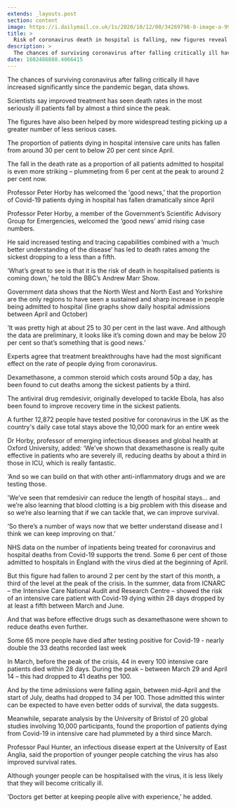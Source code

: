```yaml
--- 
extends: _layouts.post 
section: content 
image: https://i.dailymail.co.uk/1s/2020/10/12/00/34269798-0-image-a-99_1602458149276.jpg 
title: > 
  Risk of coronavirus death in hospital is falling, new figures reveal 
description: > 
  The chances of surviving coronavirus after falling critically ill have increased significantly since the pandemic began, data shows.Scientists say improved treatment has seen death rates in the most seriously ill patients fall by almost a third since the peak.The figures have also been helped by more widespread testing picking up a greater number of less serious cases.The proportion of patients dying in hospital intensive care units has fallen from around 30 per cent to below 20 per cent since April.‘What’s great to see is that it is the risk of death in hospitalised patients is coming down,’ he told the BBC’s Andrew Marr Show. 
date: 1602486808.4066415 
--- 
```

The chances of surviving coronavirus after falling critically ill have increased significantly since the pandemic began, data shows.

Scientists say improved treatment has seen death rates in the most seriously ill patients fall by almost a third since the peak.

The figures have also been helped by more widespread testing picking up a greater number of less serious cases.

The proportion of patients dying in hospital intensive care units has fallen from around 30 per cent to below 20 per cent since April.

The fall in the death rate as a proportion of all patients admitted to hospital is even more striking – plummeting from 6 per cent at the peak to around 2 per cent now.

Professor Peter Horby has welcomed the 'good news,' that the proportion of Covid-19 patients dying in hospital has fallen dramatically since April

Professor Peter Horby, a member of the Government’s Scientific Advisory Group for Emergencies, welcomed the ‘good news’ amid rising case numbers.

He said increased testing and tracing capabilities combined with a ‘much better understanding of the disease’ has led to death rates among the sickest dropping to a less than a fifth.

‘What’s great to see is that it is the risk of death in hospitalised patients is coming down,’ he told the BBC’s Andrew Marr Show.

Government data shows that the North West and North East and Yorkshire are the only regions to have seen a sustained and sharp increase in people being admitted to hospital (line graphs show daily hospital admissions between April and October)

‘It was pretty high at about 25 to 30 per cent in the last wave. And although the data are preliminary, it looks like it’s coming down and may be below 20 per cent so that’s something that is good news.’

Experts agree that treatment breakthroughs have had the most significant effect on the rate of people dying from coronavirus.

Dexamethasone, a common steroid which costs around 50p a day, has been found to cut deaths among the sickest patients by a third.

The antiviral drug remdesivir, originally developed to tackle Ebola, has also been found to improve recovery time in the sickest patients.

A further 12,872 people have tested positive for coronavirus in the UK as the country's daily case total stays above the 10,000 mark for an entire week

Dr Horby, professor of emerging infectious diseases and global health at Oxford University, added: ‘We’ve shown that dexamethasone is really quite effective in patients who are severely ill, reducing deaths by about a third in those in ICU, which is really fantastic.

‘And so we can build on that with other anti-inflammatory drugs and we are testing those.

'We’ve seen that remdesivir can reduce the length of hospital stays... and we’re also learning that blood clotting is a big problem with this disease and so we’re also learning that if we can tackle that, we can improve survival.

‘So there’s a number of ways now that we better understand disease and I think we can keep improving on that.’

NHS data on the number of inpatients being treated for coronavirus and hospital deaths from Covid-19 supports the trend. Some 6 per cent of those admitted to hospitals in England with the virus died at the beginning of April.

But this figure had fallen to around 2 per cent by the start of this month, a third of the level at the peak of the crisis. In the summer, data from ICNARC – the Intensive Care National Audit and Research Centre – showed the risk of an intensive care patient with Covid-19 dying within 28 days dropped by at least a fifth between March and June.

And that was before effective drugs such as dexamethasone were shown to reduce deaths even further.

Some 65 more people have died after testing positive for Covid-19 - nearly double the 33 deaths recorded last week

In March, before the peak of the crisis, 44 in every 100 intensive care patients died within 28 days. During the peak – between March 29 and April 14 – this had dropped to 41 deaths per 100.

And by the time admissions were falling again, between mid-April and the start of July, deaths had dropped to 34 per 100. Those admitted this winter can be expected to have even better odds of survival, the data suggests.

Meanwhile, separate analysis by the University of Bristol of 20 global studies involving 10,000 participants, found the proportion of patients dying from Covid-19 in intensive care had plummeted by a third since March.

Professor Paul Hunter, an infectious disease expert at the University of East Anglia, said the proportion of younger people catching the virus has also improved survival rates.

Although younger people can be hospitalised with the virus, it is less likely that they will become critically ill.

‘Doctors get better at keeping people alive with experience,’ he added.